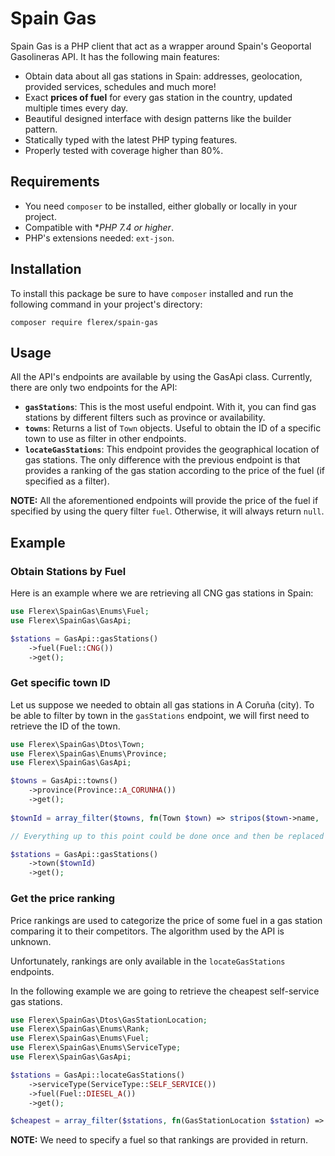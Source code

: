 # Spain Gas
Spain Gas is a PHP client that act as a wrapper around Spain's Geoportal Gasolineras API. It has the following main features:

- Obtain data about all gas stations in Spain: addresses, geolocation, provided services, schedules and much more!
- Exact **prices of fuel** for every gas station in the country, updated multiple times every day.
- Beautiful designed interface with design patterns like the builder pattern.
- Statically typed with the latest PHP typing features. 
- Properly tested with coverage higher than 80%.

## Requirements
- You need `composer` to be installed, either globally or locally in your project.
- Compatible with **PHP 7.4 or higher*.
- PHP's extensions needed: `ext-json`.

## Installation
To install this package be sure to have `composer` installed and run the following command in your project's directory:

```
composer require flerex/spain-gas
```
 
## Usage
All the API's endpoints are available by using the GasApi class. Currently, there are only two endpoints for the API:

- **`gasStations`**: This is the most useful endpoint. With it, you can find gas stations by different filters such as province or availability.  
- **`towns`**: Returns a list of `Town` objects. Useful to obtain the ID of a specific town to use as filter in other endpoints.  
- **`locateGasStations`**: This endpoint provides the geographical location of gas stations. The only difference with the previous endpoint is that provides a ranking of the gas station according to the price of the fuel (if specified as a filter).

**NOTE:** All the aforementioned endpoints will provide the price of the fuel if specified by using the query filter `fuel`. Otherwise, it will always return `null`.
  
## Example

### Obtain Stations by Fuel
Here is an example where we are retrieving all CNG gas stations in Spain:

```php
use Flerex\SpainGas\Enums\Fuel;
use Flerex\SpainGas\GasApi;

$stations = GasApi::gasStations()
    ->fuel(Fuel::CNG())
    ->get();
```

### Get specific town ID
Let us suppose we needed to obtain all gas stations in A Coruña (city). To be able to filter by town in the `gasStations` endpoint, we will first need to retrieve the ID of the town.

```php
use Flerex\SpainGas\Dtos\Town;
use Flerex\SpainGas\Enums\Province;
use Flerex\SpainGas\GasApi;

$towns = GasApi::towns()
    ->province(Province::A_CORUNHA())
    ->get();
    
$townId = array_filter($towns, fn(Town $town) => stripos($town->name, 'Coruña') !== false)[0];

// Everything up to this point could be done once and then be replaced with the obtained ID to avoid unnecessary API calls. 

$stations = GasApi::gasStations()
    ->town($townId)
    ->get();
```

### Get the price ranking
Price rankings are used to categorize the price of some fuel in a gas station comparing it to their competitors. The algorithm used by the API is unknown.

Unfortunately, rankings are only available in the `locateGasStations` endpoints.

In the following example we are going to retrieve the cheapest self-service gas stations.

```php
use Flerex\SpainGas\Dtos\GasStationLocation;
use Flerex\SpainGas\Enums\Rank;
use Flerex\SpainGas\Enums\Fuel;
use Flerex\SpainGas\Enums\ServiceType;
use Flerex\SpainGas\GasApi;

$stations = GasApi::locateGasStations()
    ->serviceType(ServiceType::SELF_SERVICE())
    ->fuel(Fuel::DIESEL_A())
    ->get();

$cheapest = array_filter($stations, fn(GasStationLocation $station) => $station->rank->equals(Rank::CHEAP()));
```
**NOTE:** We need to specify a fuel so that rankings are provided in return.